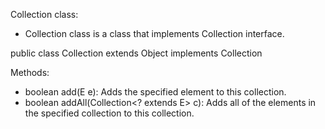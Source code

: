 Collection class:
- Collection class is a class that implements Collection interface.

public class Collection extends Object implements Collection<E>

Methods:

- boolean add(E e): Adds the specified element to this collection.
- boolean addAll(Collection<? extends E> c): Adds all of the elements in the specified collection to this collection.
